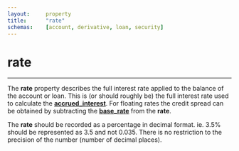 ```yaml
---
layout:		property
title:		"rate"
schemas:	[account, derivative, loan, security]
---
```


# rate

---

The **rate** property describes the full interest rate applied to the balance of the account or loan. This is (or should roughly be) the full interest rate used to calculate the [**accrued_interest**][accrued_interest]. For floating rates the credit spread can be obtained by subtracting the [**base_rate**][base_rate] from the **rate**.

The **rate** should be recorded as a percentage in decimal format. ie. 3.5% should be represented as 3.5 and not 0.035. There is no restriction to the precision of the number (number of decimal places).


[accrued_interest]: https://github.com/suadelabs/fire/blob/master/documentation/properties/accrued_interest.md
[base_rate]: https://github.com/suadelabs/fire/blob/master/documentation/properties/base_rate.md
